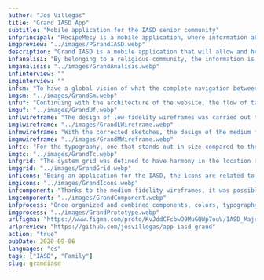 ```yaml
---
author: "Jos Villegas"
title: "Grand IASD App"
subtitle: "Mobile application for the IASD senior community"
infprincipal: "RecipeMecy is a mobile application, where information about food recipes made by the family is displayed"
imgpreview: "../images/PGrandIASD.webp"
description: "Grand IASD is a mobile application that will allow and help part of the Adventist community (older adults) to have a space where they will find the basic readings they need and share more moments with their families."
infanalisi: "By belonging to a religious community, the information is abundant, the same happens for mobile applications, except that not all of them are in a single app or if they have it as options, they are redirected to external sites."
imganalisis: "../images/GrandAnalisis.webp"
infinterview: ""
imginterview: ""
infsm: "To have a global vision of what the complete navigation between screens will be, the following site map was designed"
imgsm: "../images/GrandSm.webp"
infuf: "Continuing with the architecture of the website, the flow of tasks that the family members will follow to follow the desired recipe was established."
imguf: "../images/GrandUf.webp"
inflwireframe: "The design of low-fidelity wireframes was carried out to have a better vision that what was investigated and structured were aligned."
imglwireframe: "../images/GrandLWireframe.webp"
infmwireframe: "With the corrected sketches, the design of the medium fidelity wireframes began."
imgmwireframe: "../images/GrandMWireframe.webp"
inftc: "For the typography, one that stands out in size compared to the basic one was used since it would help with reading and for the color part, it was thought to play with the variants of one that does not affect the visual capacity of the users."
imgtc: "../images/GrandTc.webp"
infgrid: "The system grid was defined to have harmony in the location of information and components within the mobile application"
imggrid: "../images/GrandGrid.webp"
inficons: "Being an application for the IASD, the icons are related to the theme of religion and concepts about the church."
imgicons: "../images/GrandIcons.webp"
infcomponent: "Thanks to the medium fidelity wireframes, it was possible to find sections where certain points were repetitive and had states, therefore components were created that will help the design be faster and its future development more feasible."
imgcomponent: "../images/GrandComponent.webp"
infprocess: "Once organized and combined components, colors, typography, images, etc., the final design of each screen could be made."
imgprocess: "../images/GrandPrototype.webp"
urlfigma: "https://www.figma.com/proto/KvJddCFcbwO9MuGQWp7ouV/IASD_Major?page-id=2%3A3&node-id=2-7&viewport=313%2C576%2C0.06&t=3ri3pqmZEcyO9InT-9&scaling=scale-down&content-scaling=fixed&starting-point-node-id=2%3A7&show-proto-sidebar=1"
urlpreview: "https://github.com/josvillegas/app-iasd-grand"
action: "true"
pubDate: 2020-09-06
languages: "es"
tags: ["IASD", "Family"]
slug: grandiasd
---
```

